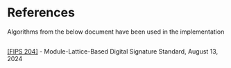 # References

Algorithms from the below document have been used in the implementation

## 

[[FIPS 204]](https://csrc.nist.gov/pubs/fips/204/final) - Module-Lattice-Based Digital Signature Standard, August 13, 2024
